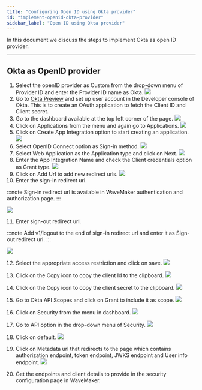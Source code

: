 ```yaml
---
title: "Configuring Open ID using Okta provider"
id: "implement-openid-okta-provider"
sidebar_label: "Open ID using Okta provider"
---
```

In this document we discuss the steps to implement Okta as open ID provider.

---

## Okta as OpenID provider
1. Select the openID provider as Custom from the drop-down menu of Provider ID and enter the Provider ID name as Okta.
[![](/learn/assets/wm_openid_ok1.png)](/learn/assets/wm_openid_ok1.png)
2. Go to [Okta Preview](https://developer.okta.com/login/) and set up user account in the Developer console of Okta. This is to create an OAuth application to fetch the Client ID and Client secret.
3. Go to the dashboard available at the top left corner of the page.
[![](/learn/assets/wm_openid_ok2.png)](/learn/assets/wm_openid_ok2.png)
4. Click on Applications from the menu and again go to Applications.
[![](/learn/assets/wm_openid_ok3.png)](/learn/assets/wm_openid_ok3.png)
5. Click on Create App Integration option to start creating an application.
[![](/learn/assets/wm_openid_ok4.png)](/learn/assets/wm_openid_ok4.png)
6. Select OpenID Connect option as Sign-in method.
[![](/learn/assets/wm_openid_ok6.png)](/learn/assets/wm_openid_ok6.png)
7. Select Web Application as the Application type and click on Next.
[![](/learn/assets/wm_openid_ok7.png)](/learn/assets/wm_openid_ok7.png)
8. Enter the App Integration Name and check the Client credentials option as Grant type.
[![](/learn/assets/wm_openid_ok8.png)](/learn/assets/wm_openid_ok8.png)
9. Click on Add Url to add new redirect urls.
[![](/learn/assets/wm_openid_ok9.png)](/learn/assets/wm_openid_ok9.png)
10. Enter the sign-in redirect url.

:::note
Sign-in redirect url is available in WaveMaker authentication and authorization page.
::: 

[![](/learn/assets/wm_openid_ok10.png)](/learn/assets/wm_openid_ok10.png)

11. Enter sign-out redirect url.

:::note
Add v1/logout to the end of sign-in redirect url and enter it as Sign-out redirect url.
::: 

[![](/learn/assets/wm_openid_ok11.png)](/learn/assets/wm_openid_ok11.png)

12. Select the appropriate access restriction and click on save.
[![](/learn/assets/wm_openid_ok12.png)](/learn/assets/wm_openid_ok12.png)

13. Click on the Copy icon to copy the client Id to the clipboard.
[![](/learn/assets/wm_openid_ok13.png)](/learn/assets/wm_openid_ok13.png)

14. Click on the Copy icon to copy the client secret to the clipboard.
[![](/learn/assets/wm_openid_ok14.png)](/learn/assets/wm_openid_ok14.png)

15. Go to Okta API Scopes and click on Grant to include it as scope.
[![](/learn/assets/wm_openid_ok15.png)](/learn/assets/wm_openid_ok15.png)

16. Click on Security from the menu in dashboard.
[![](/learn/assets/wm_openid_ok16.png)](/learn/assets/wm_openid_ok16.png)

17. Go to API option in the drop-down menu of Security.
[![](/learn/assets/wm_openid_ok17.png)](/learn/assets/wm_openid_ok17.png)

18. Click on default.
[![](/learn/assets/wm_openid_ok18.png)](/learn/assets/wm_openid_ok18.png)

19. Click on Metadata url that redirects to the page which contains authorization endpoint, token endpoint, JWKS endpoint and User info endpoint.
[![](/learn/assets/wm_openid_ok19.png)](/learn/assets/wm_openid_ok19.png)

20. Get the endpoints and client details to provide in the security configuration page in WaveMaker.



